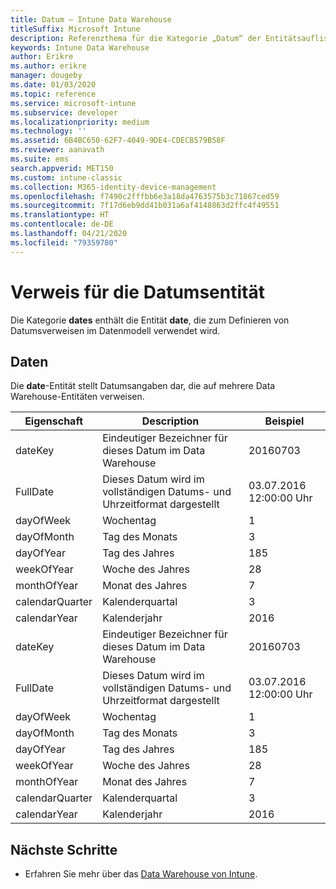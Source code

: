 ```yaml
---
title: Datum – Intune Data Warehouse
titleSuffix: Microsoft Intune
description: Referenzthema für die Kategorie „Datum“ der Entitätsauflistungen in der Intune Data Warehouse-API.
keywords: Intune Data Warehouse
author: Erikre
ms.author: erikre
manager: dougeby
ms.date: 01/03/2020
ms.topic: reference
ms.service: microsoft-intune
ms.subservice: developer
ms.localizationpriority: medium
ms.technology: ''
ms.assetid: 6B4BC650-62F7-4049-9DE4-CDECB579B58F
ms.reviewer: aanavath
ms.suite: ems
search.appverid: MET150
ms.custom: intune-classic
ms.collection: M365-identity-device-management
ms.openlocfilehash: f7490c2fffbb6e3a18da4763575b3c71867ced59
ms.sourcegitcommit: 7f17d6eb9dd41b031a6af4148863d2ffc4f49551
ms.translationtype: HT
ms.contentlocale: de-DE
ms.lasthandoff: 04/21/2020
ms.locfileid: "79359780"
---
```

# <a name="reference-for-dates-entity"></a>Verweis für die Datumsentität

Die Kategorie **dates** enthält die Entität **date**, die zum Definieren von Datumsverweisen im Datenmodell verwendet wird.

## <a name="dates"></a>Daten

Die **date**-Entität stellt Datumsangaben dar, die auf mehrere Data Warehouse-Entitäten verweisen.


|    Eigenschaft     |                      Description                       |       Beispiel        |
|-----------------|--------------------------------------------------------|----------------------|
|     dateKey     | Eindeutiger Bezeichner für dieses Datum im Data Warehouse |       20160703       |
|    FullDate     |    Dieses Datum wird im vollständigen Datums- und Uhrzeitformat dargestellt     | 03.07.2016 12:00:00 Uhr |
|    dayOfWeek    |                      Wochentag                       |          1           |
|   dayOfMonth    |                      Tag des Monats                      |          3           |
|    dayOfYear    |                      Tag des Jahres                       |         185          |
|   weekOfYear    |                      Woche des Jahres                      |          28          |
|   monthOfYear   |                   Monat des Jahres                    |          7           |
| calendarQuarter |                    Kalenderquartal                    |          3           |
|  calendarYear   |                     Kalenderjahr                      |         2016         |
|     dateKey     | Eindeutiger Bezeichner für dieses Datum im Data Warehouse |       20160703       |
|    FullDate     |    Dieses Datum wird im vollständigen Datums- und Uhrzeitformat dargestellt     | 03.07.2016 12:00:00 Uhr |
|    dayOfWeek    |                      Wochentag                       |          1           |
|   dayOfMonth    |                      Tag des Monats                      |          3           |
|    dayOfYear    |                      Tag des Jahres                       |         185          |
|   weekOfYear    |                      Woche des Jahres                      |          28          |
|   monthOfYear   |                   Monat des Jahres                    |          7           |
| calendarQuarter |                    Kalenderquartal                    |          3           |
|  calendarYear   |                     Kalenderjahr                      |         2016         |

## <a name="next-steps"></a>Nächste Schritte

- Erfahren Sie mehr über das [Data Warehouse von Intune](reports-nav-create-intune-reports.md).
